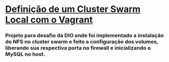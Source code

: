 # [Definição de um Cluster Swarm Local com o Vagrant](https://academiapme-my.sharepoint.com/:p:/g/personal/kawan_dio_me/EZ0N-dJP3WpOrPJv3FZHISkBtgBXM9fA4kVwI-kyJshk0Q?e=E5GBqv)
### Projeto para desafio da DIO onde foi implementado a instalação do NFS no cluster swarm e feito a configuração dos volumes, liberando sua respectiva porta no firewall e inicializando o MySQL no host.
